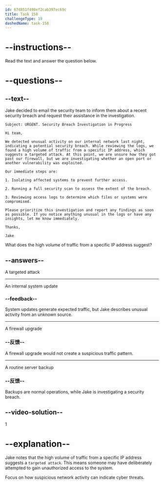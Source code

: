 ```yaml
---
id: 67d851f498ef2cab397ec69c
title: Task 158
challengeType: 19
dashedName: task-158
---
```


<!-- READING -->

# --instructions--

Read the text and answer the question below.

# --questions--

## --text--

Jake decided to email the security team to inform them about a recent security breach and request their assistance in the investigation.

`Subject: URGENT. Security Breach Investigation in Progress`

`Hi team,`

`We detected unusual activity on our internal network last night, indicating a potential security breach. While reviewing the logs, we found a high volume of traffic from a specific IP address, which suggests a targeted attack. At this point, we are unsure how they got past our firewall, but we are investigating whether an open port or another vulnerability was exploited.`

`Our immediate steps are:`

`1. Isolating affected systems to prevent further access.`

`2. Running a full security scan to assess the extent of the breach.`

`3. Reviewing access logs to determine which files or systems were compromised.`

`Please prioritize this investigation and report any findings as soon as possible. If you notice anything unusual in the logs or have any insights, let me know immediately.`

`Thanks,`

`Jake`

What does the high volume of traffic from a specific IP address suggest?

## --answers--

A targeted attack

---

An internal system update

### --feedback--

System updates generate expected traffic, but Jake describes unusual activity from an unknown source.

---

A firewall upgrade

### --反馈--

A firewall upgrade would not create a suspicious traffic pattern.

---

A routine server backup

### --反馈--

Backups are normal operations, while Jake is investigating a security breach.

## --video-solution--

1

# --explanation--

Jake notes that the high volume of traffic from a specific IP address suggests a `targeted attack`. This means someone may have deliberately attempted to gain unauthorized access to the system.

Focus on how suspicious network activity can indicate cyber threats.
